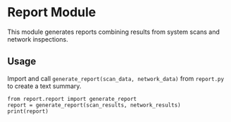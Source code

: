# Report Module

This module generates reports combining results from system scans and network inspections.

## Usage

Import and call `generate_report(scan_data, network_data)` from `report.py` to create a text summary.

```
from report.report import generate_report
report = generate_report(scan_results, network_results)
print(report)
```
